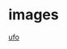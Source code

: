 # images
[ufo](https://user-images.githubusercontent.com/64136707/155868956-e7642a56-1b6d-4fff-aafd-6967c1b3159f/ufo.jpg)
